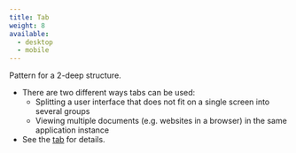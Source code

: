 ```yaml
---
title: Tab
weight: 8
available:
  - desktop
  - mobile
---
```


Pattern for a 2-deep structure.

-   There are two different ways tabs can be used:
    -   Splitting a user interface that does not fit on a single screen
        into several groups
    -   Viewing multiple documents (e.g. websites in a browser) in the
        same application instance
-   See the [tab](/components/navigation/tab) for details.
